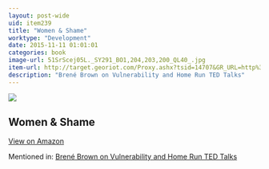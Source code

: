 ```yaml
---
layout: post-wide
uid: item239
title: "Women & Shame"
worktype: "Development"
date: 2015-11-11 01:01:01
categories: book
image-url: 51SrScej05L._SY291_BO1,204,203,200_QL40_.jpg
item-url: http://target.georiot.com/Proxy.ashx?tsid=14707&GR_URL=http%3A%2F%2Fwww.amazon.com%2FWomen-Shame-Reaching-Speaking-Connection%2Fdp%2F0975425234%2F
description: "Brené Brown on Vulnerability and Home Run TED Talks"
---
```

<a href="http://target.georiot.com/Proxy.ashx?tsid=14707&GR_URL=http%3A%2F%2Fwww.amazon.com%2FWomen-Shame-Reaching-Speaking-Connection%2Fdp%2F0975425234%2F" target="blank"><img src="../../../../img/thumbs/51SrScej05L._SY291_BO1,204,203,200_QL40_.jpg" class="prod-img"></a>
<h2>Women & Shame</h2>
<p><a class="btn btn-primary" href="http://target.georiot.com/Proxy.ashx?tsid=14707&GR_URL=http%3A%2F%2Fwww.amazon.com%2FWomen-Shame-Reaching-Speaking-Connection%2Fdp%2F0975425234%2F" target="blank">View on Amazon</a><p>
<p>Mentioned in: <a href="http://fourhourworkweek.com/2015/08/28/brene-brown-on-vulnerability-and-home-run-ted-talks/" target="blank">Brené Brown on Vulnerability and Home Run TED Talks</a></p>
